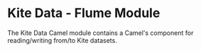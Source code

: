 # Kite Data - Flume Module

The Kite Data Camel module contains a Camel's component for reading/writing from/to Kite datasets.